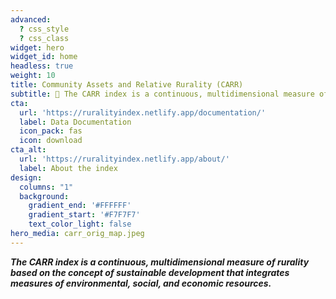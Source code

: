 ```yaml
---
advanced:
  ? css_style
  ? css_class
widget: hero
widget_id: home
headless: true
weight: 10
title: Community Assets and Relative Rurality (CARR)
subtitle: 🧱 The CARR index is a continuous, multidimensional measure of rurality based on the concept of sustainable development that integrates measures of environmental, social, and economic resources. 🧱
cta:
  url: 'https://ruralityindex.netlify.app/documentation/'
  label: Data Documentation
  icon_pack: fas
  icon: download
cta_alt:
  url: 'https://ruralityindex.netlify.app/about/'
  label: About the index
design:
  columns: "1"
  background:
    gradient_end: '#FFFFFF'
    gradient_start: '#F7F7F7'
    text_color_light: false
hero_media: carr_orig_map.jpeg
---
```

***The CARR index is a continuous, multidimensional measure of rurality based on the concept of sustainable development that integrates measures of environmental, social, and economic resources.***
